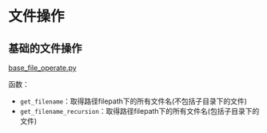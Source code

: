 # 文件操作

## 基础的文件操作

[base_file_operate.py](https://github.com/niu0217/PythonLib/blob/main/Dev/files/base_file_operate.py)

函数：

+ `get_filename`：取得路径filepath下的所有文件名(不包括子目录下的文件)
+ `get_filename_recursion`：取得路径filepath下的所有文件名(包括子目录下的文件)

